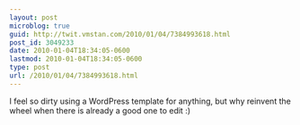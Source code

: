 ```yaml
---
layout: post
microblog: true
guid: http://twit.vmstan.com/2010/01/04/7384993618.html
post_id: 3049233
date: 2010-01-04T18:34:05-0600
lastmod: 2010-01-04T18:34:05-0600
type: post
url: /2010/01/04/7384993618.html
---
```

I feel so dirty using a WordPress template for anything, but why reinvent the wheel when there is already a good one to edit :)
